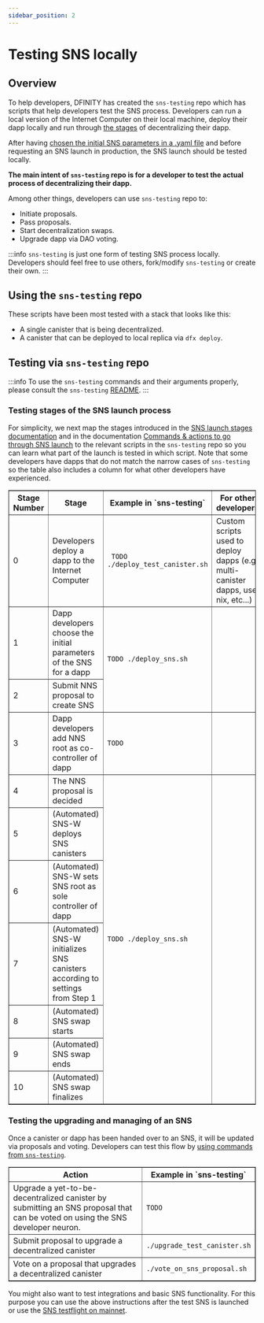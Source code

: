 ```yaml
---
sidebar_position: 2
---
```

# Testing SNS locally

## Overview

To help developers, DFINITY has created the `sns-testing` repo which has scripts that help developers test the SNS process. Developers can run a local version of the Internet Computer on their local machine, deploy their dapp locally and run through [the stages](../launching/launch-summary.md) of decentralizing their dapp. 

After having [chosen the initial SNS parameters in a .yaml file](../tokenomics/preparation.md) and before requesting an SNS launch in production, the SNS launch should be tested locally.

**The main intent of `sns-testing` repo is for a developer to test the actual process of decentralizing their dapp.**

Among other things, developers can use `sns-testing` repo to: 
* Initiate proposals.
* Pass proposals.
* Start decentralization swaps.
* Upgrade dapp via DAO voting.

:::info
`sns-testing` is just one form of testing SNS process locally. Developers should feel free to use others, fork/modify `sns-testing` or create their own.
:::

## Using the `sns-testing` repo

These scripts have been most tested with a stack that looks like this:

* A single canister that is being decentralized.
* A canister that can be deployed to local replica via `dfx deploy`.

## Testing via `sns-testing` repo

:::info
To use the `sns-testing` commands and their arguments properly, please consult the `sns-testing` [README](https://github.com/dfinity/sns-testing#sns-lifecycle).
:::


### Testing stages of the SNS launch process

For simplicity, we next map the stages introduced in the [SNS launch stages documentation](../launching/launch-summary-1proposal.md) and in the documentation [Commands & actions to go through SNS launch](../launching/launch-steps-1proposal.md) to the relevant scripts in the `sns-testing` repo so you can learn what part of the launch is tested in which script.
Note that some developers have dapps that do not match the narrow cases of `sns-testing` so the table also includes a column for what other developers have experienced.

<table border="1">
    <tr>
        <th>Stage Number</th>
        <th>Stage</th>
        <th>Example in `sns-testing`</th>
        <th>For other developers</th>
    </tr>
    <tr>
        <td>0</td>
        <td>Developers deploy a dapp to the Internet Computer</td>
        <td><code> TODO ./deploy_test_canister.sh</code></td>
        <td>Custom scripts used to deploy dapps (e.g. multi-canister dapps, use nix, etc...)</td>
    </tr>
    <tr>
        <td>1</td>
        <td>Dapp developers choose the initial parameters of the SNS for a dapp</td>
        <td rowspan="2"><code>TODO ./deploy_sns.sh<code></td>
    </tr>
    <tr>
        <td>2</td>
        <td>Submit NNS proposal to create SNS</td>
    </tr>
    <tr>
        <td>3</td>
        <td>Dapp developers add NNS root as co-controller of dapp</td>
        <td><code>TODO</code></td>
        <td><code></code></td>
    </tr>
    <tr>
        <td>4</td>
        <td>The NNS proposal is decided</td>
        <td rowspan="7"><code>TODO ./deploy_sns.sh</code></td>
        <td rowspan="7"><code> </code></td>
    </tr>
    <tr>
        <td>5</td>
        <td>(Automated) SNS-W deploys SNS canisters</td>
    </tr>
        <tr>
        <td>6</td>
        <td>(Automated) SNS-W sets SNS root as sole controller of dapp</td>
    </tr>
    <tr>
        <td>7</td>
        <td>(Automated) SNS-W initializes SNS canisters according to settings from Step 1</td>
    </tr>
    <tr>
        <td>8</td>
        <td>(Automated) SNS swap starts</td>
    </tr>
    <tr>
        <td>9</td>
        <td>(Automated) SNS swap ends</td>
    </tr>
    <tr>
        <td>10</td>
        <td>(Automated) SNS swap finalizes</td>
    </tr>
</table>

### Testing the upgrading and managing of an SNS

Once a canister or dapp has been handed over to an SNS, it will be updated via proposals and voting. Developers can test this flow by [using commands from `sns-testing`](https://github.com/dfinity/sns-testing#sns-lifecycle).


<table border="1">
    <tr>
        <th>Action</th>
        <th>Example in `sns-testing`</th>
    </tr>
    <tr>
        <td>Upgrade a yet-to-be-decentralized canister by submitting an SNS proposal that can be voted on using the SNS developer neuron.</td>
        <td><code>TODO</code></td>
    </tr>
    <tr>
        <td>Submit proposal to upgrade a decentralized canister</td>
        <td><code>./upgrade_test_canister.sh</code></td>
    </tr>
     <tr>
        <td>Vote on a proposal that upgrades a decentralized canister</td>
        <td><code>./vote_on_sns_proposal.sh</code></td>
    </tr>
</table>

You might also want to test integrations and basic SNS functionality. 
For this purpose you can use the above instructions after the test SNS is 
launched or use the [SNS testflight on mainnet](testing-on-mainnet.md).